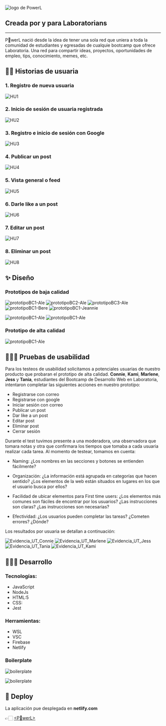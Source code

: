 ![logo de PowerL](./src/powerL-logo_250x39.png)
## Creada por y para Laboratorians

___
P💛werL nació desde la idea de tener una sola red que uniera a toda la comunidad de estudiantes y egresadas de cualquie bootcamp que ofrece Laboratoria.
Una red para compartir ideas, proyectos, oportunidades de empleo, tips, conocimiento, memes, etc.

## 👯‍♂️ Historias de usuaria

### 1. Registro de nueva usuaria
![HU1](./img-rdm/HU/HU1.PNG)

### 2. Inicio de sesión de usuaria registrada
![HU2](./img-rdm/HU/HU2.PNG)

### 3. Registro e inicio de sesión con Google
![HU3](./img-rdm/HU/HU3.PNG)

### 4. Publicar un post
![HU4](./img-rdm/HU/HU4.PNG)

### 5. Vista general o feed
![HU5](./img-rdm/HU/HU5.PNG)

### 6. Darle like a un post
![HU6](./img-rdm/HU/HU6.PNG)

### 7. Editar un post
![HU7](./img-rdm/HU/HU7.PNG)

### 8. Eliminar un post
![HU8](./img-rdm/HU/HU8.PNG)

## ✨ Diseño
### Prototipos de baja calidad
![prototipoBC1-Ale](./img-rdm/prototypes/Ale-1.jpg)
![prototipoBC2-Ale](./img-rdm/prototypes/Ale-2.jpg)
![prototipoBC3-Ale](./img-rdm/prototypes/Ale-3.jpg)
![prototipoBC1-Bere](./img-rdm/prototypes/Bere_HU7.jpg)
![prototipoBC1-Jeannie](./img-rdm//prototypes/eannie.jpg)

![prototipoBC1-Ale](./img-rdm/prototypes/protBC1Figma.PNG)
![prototipoBC1-Ale](./img-rdm/prototypes/protBC2Figma.PNG)


### Prototipo de alta calidad
![prototipoBC1-Ale](./img-rdm/prototypes/protAC1Figma.PNG)

## 👨🏻‍🔬 Pruebas de usabilidad

Para los testeos de usabilidad solicitamos a potenciales usuarias de nuestro producto que probaran el prototipo de alta calidad. **Connie**, **Kami**, **Marlene**, **Jess** y **Tania**, estudiantes del Bootcamp de Desarrollo Web en Laboratoria, intentaron completar las siguientes acciones en nuestro prototipo:

- Registrarse con correo
- Registrarse con google
- Iniciar sesión con correo
- Publicar un post
- Dar like a un post
- Editar post
- Eliminar post
- Cerrar sesión

Durante el test tuvimos presente a una moderadora, una observadora que tomara notas y otra que confirmara los tiempos que tomaba a cada usuaria realizar cada tarea. Al momento de testear, tomamos en cuenta:

- Naming:
 ¿Los nombres en las secciones y botones se entienden fácilmente?

- Organización:
¿La información está agrupada en categorías que hacen sentido?
¿Los elementos de la web están situados en lugares en los que el usuario busca por ellos?

- Facilidad de ubicar elementos para First time users:
¿Los elementos más comunes son fáciles de encontrar por los usuarios?
¿Las instrucciones son claras?
¿Las instrucciones son necesarias?

- Efectividad:
¿Los usuarios pueden completar las tareas?
¿Cometen errores? ¿Dónde?


Los resultados por usuaria se detallan a continuación:

![Evidencia_UT_Connie](./img-rdm/UT/UT_Connie.PNG)
![Evidencia_UT_Marlene](./img-rdm/UT/UT_Marlene.PNG)
![Evidencia_UT_Jess](./img-rdm/UT/UT_Jess.PNG)
![Evidencia_UT_Tania](./img-rdm/UT/UT_Tania.PNG)
![Evidencia_UT_Kami](./img-rdm/UT/UT_Kami.PNG)


## 👩🏻‍💻 Desarrollo

### Tecnologías:
* JavaScript
* NodeJs
* HTML:5
* CSS:
* Jest

### Herramientas:
* WSL
* VSC
* Firebase
* Netlify

### Boilerplate
![boilerplate](./img-rdm/boilerplate.PNG)

![boilerplate](./img-rdm/boilerplate_extended.PNG)


## 🚀 Deploy

La aplicación pue desplegada en **netlify.com**

👉🏻 [<P💛werL>](https://main--effervescent-bubblegum-f1c07e.netlify.app/#/)
